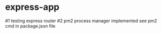 # express-app
#1
testing express router
#2
pm2 process manager implemented see pm2 cmd in package.json file